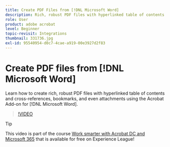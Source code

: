 ```yaml
---
title: Create PDF Files from [!DNL Microsoft Word]
description: Rich, robust PDF files with hyperlinked table of contents and cross-references, bookmarks, and even attachments are easy to create using the Acrobat Add-on for [!DNL Microsoft Word]
role: User
product: adobe acrobat
level: Beginner
topic-revisit: Integrations
thumbnail: 331736.jpg
exl-id: 95540954-d0c7-4cae-a919-00e3927d2f83
---
```

# Create PDF files from [!DNL Microsoft Word]

Learn how to create rich, robust PDF files with hyperlinked table of contents and cross-references, bookmarks, and even attachments using the Acrobat Add-on for [!DNL Microsoft Word].

>[!VIDEO](https://video.tv.adobe.com/v/331736?hidetitle=true)

>[!TIP]
>
>This video is part of the course [Work smarter with Acrobat DC and Microsoft 365](https://experienceleague.adobe.com/?recommended=Acrobat-U-1-2021.microsoft365) that is available for free on Experience League!